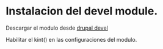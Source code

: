 # Instalacion del devel module.

Descargar el modulo desde [drupal devel](https://www.drupal.org/project/devel)

Habilitar el kint() en las configuraciones del modulo.
